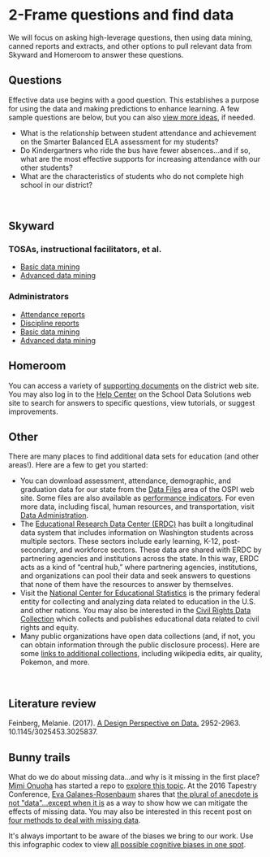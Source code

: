 # 2-Frame questions and find data #

We will focus on asking high-leverage questions, then using data mining, canned reports and extracts, and other options to pull relevant data from Skyward and Homeroom to answer these questions.

## Questions ##
Effective data use begins with a good question. This establishes a purpose for using the data and making predictions to enhance learning. A few sample questions are below, but you can also [view more ideas](https://docs.google.com/document/d/1DhOa5GSvwWsVc2UY163-98doHWNE4H-LN7mupu4kMos/edit?usp=sharing), if needed.
* What is the relationship between student attendance and achievement on the Smarter Balanced ELA assessment for my students?
* Do Kindergartners who ride the bus have fewer absences...and if so, what are the most effective supports for increasing attendance with our other students?
* What are the characteristics of students who do not complete high school in our district? 
<br/>

## Skyward ##

### TOSAs, instructional facilitators, et al. ###
* [Basic data mining](https://github.com/tlricherson/dataacademy/blob/master/documents/Basic%20Data%20Mining.pdf)
* [Advanced data mining](https://github.com/tlricherson/dataacademy/blob/master/documents/Advanced%20Data%20Mining.pdf)

### Administrators ###
* [Attendance reports](https://github.com/tlricherson/dataacademy/blob/master/documents/Attendance%20Reports%20in%20Skyward.pdf)
* [Discipline reports](https://github.com/tlricherson/dataacademy/blob/master/documents/Discipline%20Reports%20in%20Skyward.pdf)
* [Basic data mining](https://github.com/tlricherson/dataacademy/blob/master/documents/Basic%20Data%20Mining.pdf)
* [Advanced data mining](https://github.com/tlricherson/dataacademy/blob/master/documents/Advanced%20Data%20Mining.pdf)

## Homeroom ##
You can access a variety of [supporting documents](https://sdshelpdesk.zendesk.com/hc/en-us) on the district web site. You may also log in to the [Help Center](https://sdshelpdesk.zendesk.com/hc/en-us) on the School Data Solutions web site to search for answers to specific questions, view tutorials, or suggest improvements.
<br/>

## Other ##
There are many places to find additional data sets for education (and other areas!). Here are a few to get you started:
* You can download assessment, attendance, demographic, and graduation data for our state from the [Data Files](http://reportcard.ospi.k12.wa.us/DataDownload.aspx) area of the OSPI web site. Some files are also available as [performance indicators](http://www.k12.wa.us/DataAdmin/PerformanceIndicators/DataAnalytics.aspx). For even more data, including fiscal, human resources, and transportation, visit [Data Administration](http://www.k12.wa.us/dataadmin/).
* The [Educational Research Data Center (ERDC)](http://www.erdc.wa.gov/) has built a longitudinal data system that includes information on Washington students across multiple sectors. These sectors include early learning, K-12, post-secondary, and workforce sectors. These data are shared with ERDC by partnering agencies and institutions across the state. In this way, ERDC acts as a kind of “central hub,” where partnering agencies, institutions, and organizations can pool their data and seek answers to questions that none of them have the resources to answer by themselves.
* Visit the [National Center for Educational Statistics](https://nces.ed.gov/) is the primary federal entity for collecting and analyzing data related to education in the U.S. and other nations. You may also be interested in the [Civil Rights Data Collection](https://ocrdata.ed.gov/) which collects and publishes educational data related to civil rights and equity.
* Many public organizations have open data collections (and, if not, you can obtain information through the public disclosure process). Here are some [links to additional collections](https://docs.google.com/spreadsheets/d/1wZhPLMCHKJvwOkP4juclhjFgqIY8fQFMemwKL2c64vk/edit#gid=0), including wikipedia edits, air quality, Pokemon, and more.
<br/>

## Literature review ##
Feinberg, Melanie. (2017). [A Design Perspective on Data.](https://dl.acm.org/citation.cfm?id=3025837) 2952-2963. 10.1145/3025453.3025837. 
<br/>

## Bunny trails ##
What do we do about missing data...and why is it missing in the first place? [Mimi Onuoha](https://twitter.com/thistimeitsmimi) has started a repo to [explore this topic](https://github.com/MimiOnuoha/missing-datasets). At the 2016 Tapestry Conference, [Eva Galanes-Rosenbaum](https://twitter.com/NotoriousEGR) shares that [the plural of anecdote is not "data"...except when it is](http://www.tapestryconference.com/blog/2016/plural-anecdote-not-data%E2%80%94except-when-it) as a way to show how we can mitigate the effects of missing data. You may also be interested in this recent post on [four methods to deal with missing data](https://blog.socialcops.com/academy/resources/4-methods-missing-data/).

It's always important to be aware of the biases we bring to our work. Use this infographic codex to view [all possible cognitive biases in one spot](http://www.visualcapitalist.com/every-single-cognitive-bias/).
